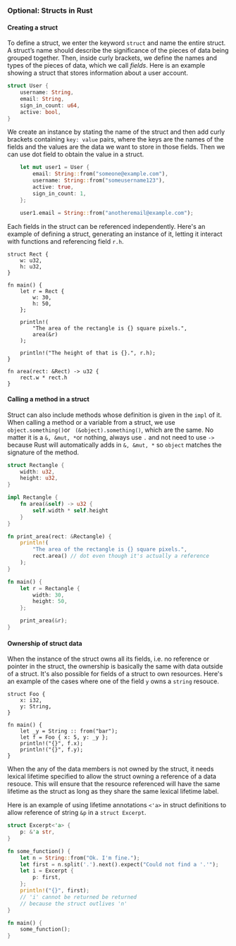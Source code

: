 ### Optional: Structs in Rust

#### Creating a struct

To define a struct, we enter the keyword `struct` and name the entire struct. A struct’s name should describe the significance of the pieces of data being grouped together. Then, inside curly brackets, we define the names and types of the pieces of data, which we call *fields*. Here is an example showing a struct that stores information about a user account.

```rust
struct User {
    username: String,
    email: String,
    sign_in_count: u64,
    active: bool,
}
```

We create an instance by stating the name of the struct and then add curly brackets containing `key: value` pairs, where the keys are the names of the fields and the values are the data we want to store in those fields.  Then we can use dot field to obtain the value in a struct.

```rust
    let mut user1 = User {
        email: String::from("someone@example.com"),
        username: String::from("someusername123"),
        active: true,
        sign_in_count: 1,
    };

    user1.email = String::from("anotheremail@example.com");
```
Each fields in the struct can be referenced independently. Here's an example of defining a struct, generating an instance of it, letting it interact with functions and referencing field `r.h`.

```rv
struct Rect {
    w: u32,
    h: u32,
}

fn main() {
    let r = Rect {
        w: 30,
        h: 50,
    };

    println!(
        "The area of the rectangle is {} square pixels.",
        area(&r)
    );
    
    println!("The height of that is {}.", r.h);
}

fn area(rect: &Rect) -> u32 {
    rect.w * rect.h
}
```

#### Calling a method in a struct

Struct can also include methods whose definition is given in the `impl` of it.  When calling a method or a variable from a struct, we use `object.something()`or ` (&object).something()`, which are the same. No matter it is a `&, &mut, *`or nothing, always use `.` and not need to use `->` because Rust will automatically adds in `&, &mut, *` so `object` matches the signature of the method. 

```rust
struct Rectangle {
    width: u32,
    height: u32,
}

impl Rectangle {
    fn area(&self) -> u32 {
        self.width * self.height
    }
}

fn print_area(rect: &Rectangle) {
    println!(
        "The area of the rectangle is {} square pixels.",
       	rect.area() // dot even though it's actually a reference
    );
}

fn main() {
    let r = Rectangle {
        width: 30,
        height: 50,
    };

    print_area(&r);
}
```

#### Ownership of struct data

When the instance of the struct owns all its fields, i.e. no reference or pointer in the struct, the ownership is basically the same with data outside of a struct. It's also possible for fields of a struct to own resources. Here's an example of the cases where one of the field `y` owns a `string` resouce.

```rv
struct Foo {
    x: i32,
    y: String,
}

fn main() {
    let _y = String :: from("bar");
    let f = Foo { x: 5, y: _y };
    println!("{}", f.x);
    println!("{}", f.y);
}
```

When the any of the data members is not owned by the struct, it needs lexical lifetime specified to allow the struct owning a reference of a data resouce. This will ensure that the resource referenced will have the same lifetime as the struct as long as they share the same lexical lifetime label.

Here is an example of using lifetime annotations `<'a>` in struct definitions to allow reference of string `&p` in a `struct Excerpt`.

```rust
struct Excerpt<'a> {
    p: &'a str,
}

fn some_function() {
    let n = String::from("Ok. I'm fine.");
    let first = n.split('.').next().expect("Could not find a '.'");
    let i = Excerpt {
        p: first,
    };
    println!("{}", first);
    // 'i' cannot be returned be returned
    // because the struct outlives 'n'
}

fn main() {
    some_function();
}
```